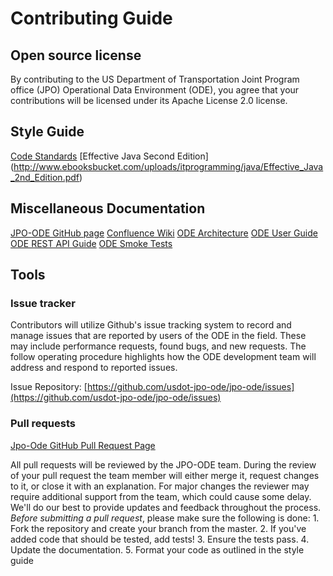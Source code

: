 # Contributing Guide

## Open source license

By contributing to the US Department of Transportation Joint Program office (JPO) Operational Data Environment (ODE), you agree that your contributions will be licensed under its Apache License 2.0 license.

## Style Guide

[Code Standards](https://usdotjpoode.atlassian.net/wiki/display/USDOTJPODE/Code+Standards)
[Effective Java Second Edition] (http://www.ebooksbucket.com/uploads/itprogramming/java/Effective_Java_2nd_Edition.pdf)

## Miscellaneous Documentation

[JPO-ODE GitHub page](https://github.com/usdot-jpo-ode/jpo-ode)
[Confluence Wiki](https://usdotjpoode.atlassian.net/wiki/)
[ODE Architecture](https://github.com/usdot-jpo-ode/jpo-ode/blob/develop/docs/JPO%20ODE%20Architecture.docx)
[ODE User Guide](https://github.com/usdot-jpo-ode/jpo-ode/blob/develop/docs/JPO_ODE_UserGuide.docx)
[ODE REST API Guide](usdot-jpo-ode.github.io)
[ODE Smoke Tests](https://github.com/usdot-jpo-ode/jpo-ode/wiki/JPO-ODE-QA-Documents)

## Tools

### Issue tracker
Contributors will utilize Github's issue tracking system to record and manage issues that are reported by users of the ODE in the field. These may include performance requests, found bugs, and new requests. The follow operating procedure highlights how the ODE development team will address and respond to reported issues.

Issue Repository: [https://github.com/usdot-jpo-ode/jpo-ode/issues](https://github.com/usdot-jpo-ode/jpo-ode/issues)

### Pull requests

[Jpo-Ode GitHub Pull Request Page](https://github.com/usdot-jpo-ode/jpo-ode/pulls)

All pull requests will be reviewed by the JPO-ODE team. During the review of your pull request the team member will either merge it, request changes to it, or close it with an explanation. For major changes the reviewer may require additional support from the team, which could cause some delay. We'll do our best to provide updates and feedback throughout the process.
*Before submitting a pull request*, please make sure the following is done:
	1.	Fork the repository and create your branch from the master.
	2.	If you've added code that should be tested, add tests!
	3.	Ensure the tests pass.
	4.	Update the documentation.
	5.	Format your code as outlined in the style guide



